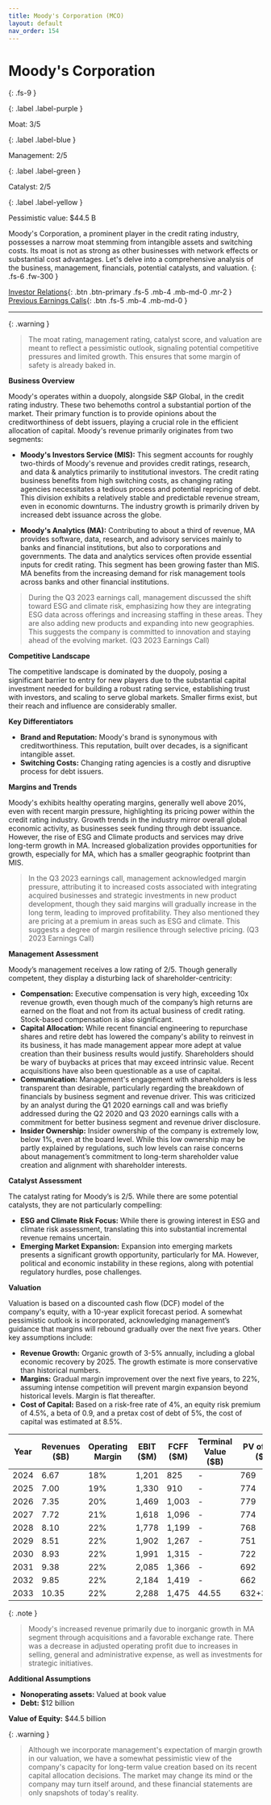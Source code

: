 ```yaml
---
title: Moody's Corporation (MCO)
layout: default
nav_order: 154
---
```


# Moody's Corporation
{: .fs-9 }

{: .label .label-purple }

Moat: 3/5

{: .label .label-blue }

Management: 2/5

{: .label .label-green }

Catalyst: 2/5

{: .label .label-yellow }

Pessimistic value: $44.5 B

Moody's Corporation, a prominent player in the credit rating industry, possesses a narrow moat stemming from intangible assets and switching costs. Its moat is not as strong as other businesses with network effects or substantial cost advantages. Let's delve into a comprehensive analysis of the business, management, financials, potential catalysts, and valuation.
{: .fs-6 .fw-300 }

[Investor Relations](https://www.google.com/search?q=MCO+investor+relations){: .btn .btn-primary .fs-5 .mb-4 .mb-md-0 .mr-2 }
[Previous Earnings Calls](https://discountingcashflows.com/company/MCO/transcripts/){: .btn .fs-5 .mb-4 .mb-md-0 }

---

{: .warning } 
>The moat rating, management rating, catalyst score, and valuation are meant to reflect a pessimistic outlook, signaling potential competitive pressures and limited growth. This ensures that some margin of safety is already baked in.


**Business Overview**

Moody's operates within a duopoly, alongside S&P Global, in the credit rating industry.  These two behemoths control a substantial portion of the market. Their primary function is to provide opinions about the creditworthiness of debt issuers, playing a crucial role in the efficient allocation of capital. Moody's revenue primarily originates from two segments:

* **Moody's Investors Service (MIS):** This segment accounts for roughly two-thirds of Moody's revenue and provides credit ratings, research, and data & analytics primarily to institutional investors.  The credit rating business benefits from high switching costs, as changing rating agencies necessitates a tedious process and potential repricing of debt. This division exhibits a relatively stable and predictable revenue stream, even in economic downturns. The industry growth is primarily driven by increased debt issuance across the globe. 

* **Moody's Analytics (MA):** Contributing to about a third of revenue, MA provides software, data, research, and advisory services mainly to banks and financial institutions, but also to corporations and governments. The data and analytics services often provide essential inputs for credit rating. This segment has been growing faster than MIS. MA benefits from the increasing demand for risk management tools across banks and other financial institutions.

> During the Q3 2023 earnings call, management discussed the shift toward ESG and climate risk,  emphasizing how they are integrating ESG data across offerings and increasing staffing in these areas. They are also adding new products and expanding into new geographies. This suggests the company is committed to innovation and staying ahead of the evolving market. (Q3 2023 Earnings Call)


**Competitive Landscape**

The competitive landscape is dominated by the duopoly, posing a significant barrier to entry for new players due to the substantial capital investment needed for building a robust rating service,  establishing trust with investors, and scaling to serve global markets.  Smaller firms exist, but their reach and influence are considerably smaller.

**Key Differentiators**

* **Brand and Reputation:**  Moody's brand is synonymous with creditworthiness. This reputation, built over decades,  is a significant intangible asset.
* **Switching Costs:**  Changing rating agencies is a costly and disruptive process for debt issuers.

**Margins and Trends**

Moody's exhibits healthy operating margins, generally well above 20%, even with recent margin pressure, highlighting its pricing power within the credit rating industry. Growth trends in the industry mirror overall global economic activity, as businesses seek funding through debt issuance. However, the rise of ESG and Climate products and services may drive long-term growth in MA.  Increased globalization provides opportunities for growth, especially for MA, which has a smaller geographic footprint than MIS.

> In the Q3 2023 earnings call, management acknowledged margin pressure, attributing it to increased costs associated with integrating acquired businesses and strategic investments in new product development, though they said margins will gradually increase in the long term, leading to improved profitability. They also mentioned they are pricing at a premium in areas such as ESG and climate. This suggests a degree of margin resilience through selective pricing. (Q3 2023 Earnings Call)

**Management Assessment**

Moody’s management receives a low rating of 2/5.  Though generally competent, they display a disturbing lack of shareholder-centricity:


* **Compensation:** Executive compensation is very high, exceeding 10x revenue growth, even though much of the company’s high returns are earned on the float and not from its actual business of credit rating. Stock-based compensation is also significant. 
* **Capital Allocation:** While recent financial engineering to repurchase shares and retire debt has lowered the company's ability to reinvest in its business, it has made management appear more adept at value creation than their business results would justify.  Shareholders should be wary of buybacks at prices that may exceed intrinsic value.  Recent acquisitions have also been questionable as a use of capital.
* **Communication:** Management's engagement with shareholders is less transparent than desirable, particularly regarding the breakdown of financials by business segment and revenue driver. This was criticized by an analyst during the Q1 2020 earnings call and was briefly addressed during the Q2 2020 and Q3 2020 earnings calls with a commitment for better business segment and revenue driver disclosure.
* **Insider Ownership:** Insider ownership of the company is extremely low, below 1%, even at the board level.  While this low ownership may be partly explained by regulations, such low levels can raise concerns about management’s commitment to long-term shareholder value creation and alignment with shareholder interests.

**Catalyst Assessment**

The catalyst rating for Moody’s is 2/5.  While there are some potential catalysts, they are not particularly compelling:

* **ESG and Climate Risk Focus:** While there is growing interest in ESG and climate risk assessment, translating this into substantial incremental revenue remains uncertain.  
* **Emerging Market Expansion:** Expansion into emerging markets presents a significant growth opportunity, particularly for MA. However, political and economic instability in these regions, along with potential regulatory hurdles,  pose challenges.

**Valuation**

Valuation is based on a discounted cash flow (DCF) model of the company's equity, with a 10-year explicit forecast period.  A somewhat pessimistic outlook is incorporated, acknowledging management’s guidance that margins will rebound gradually over the next five years.  Other key assumptions include:


* **Revenue Growth:** Organic growth of 3-5% annually, including a global economic recovery by 2025. The growth estimate is more conservative than historical numbers.
* **Margins:** Gradual margin improvement over the next five years, to 22%, assuming intense competition will prevent margin expansion beyond historical levels. Margin is flat thereafter.
* **Cost of Capital:**  Based on a risk-free rate of 4%, an equity risk premium of 4.5%, a beta of 0.9, and a pretax cost of debt of 5%, the cost of capital was estimated at 8.5%.


| Year | Revenues ($B) | Operating Margin | EBIT ($M) | FCFF ($M) | Terminal Value ($B) | PV of FCFF ($M) |
|---|---|---|---|---|---|---|
| 2024 | 6.67 | 18% | 1,201 | 825 | - | 769 |
| 2025 | 7.00 | 19% | 1,330 | 910 | - | 774 |
| 2026 | 7.35 | 20% | 1,469 | 1,003 | - | 779 |
| 2027 | 7.72 | 21% | 1,618 | 1,096 | - | 774 |
| 2028 | 8.10 | 22% | 1,778 | 1,199 | - | 768 |
| 2029 | 8.51 | 22% | 1,902 | 1,267 | - | 751 |
| 2030 | 8.93 | 22% | 1,991 | 1,315 | - | 722 |
| 2031 | 9.38 | 22% | 2,085 | 1,366 | - | 692 |
| 2032 | 9.85 | 22% | 2,184 | 1,419 | - | 662 |
| 2033 | 10.35 | 22% | 2,288 | 1,475 | 44.55 | 632+36,708 |


{: .note }
>
> Moody's increased revenue primarily due to inorganic growth in MA segment through acquisitions and a favorable exchange rate. There was a decrease in adjusted operating profit due to increases in selling, general and administrative expense, as well as investments for strategic initiatives.


**Additional Assumptions**

* **Nonoperating assets:** Valued at book value
* **Debt:** $12 billion

**Value of Equity:** $44.5 billion


{: .warning }
>
> Although we incorporate management's expectation of margin growth in our valuation,  we have a somewhat pessimistic view of the company's capacity for long-term value creation based on its recent capital allocation decisions. The market may change its mind or the company may turn itself around, and these financial statements are only snapshots of today's reality.
